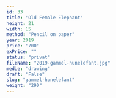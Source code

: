 ```yaml
---
id: 33
title: "Old Female Elephant"
height: 21
width: 15
method: "Pencil on paper"
year: 2019
price: "700"
exPrice: ""
status: "privat"
fileName: "2019-gammel-hunelefant.jpg"
medie: "drawing"
draft: "False"
slug: "gammel-hunelefant"
weight: "290"
---
```


